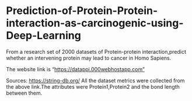 # Prediction-of-Protein-Protein-interaction-as-carcinogenic-using-Deep-Learning
From a research set of 2000 datasets of Protein-protein interaction,predict whether an intervening protein may lead to cancer in Homo Sapiens.

The website link is “https://datappi.000webhostapp.com” 

Sources:
https://string-db.org/
All the dataset metrics were collected from the above link.The attributes were Protein1,Protein2 and the bond length between them.

